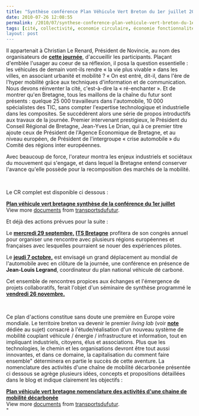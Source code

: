 ```yaml
---
title: "Synthèse conférence Plan Véhicule Vert Breton du 1er juillet 2010"
date: 2010-07-26 12:08:55
permalink: /2010/07/synthese-conference-plan-vehicule-vert-breton-du-1er-juillet-2010.html
tags: [cité, collectivité, economie circulaire, économie fonctionnalité, Infrastructure, internet, living lab, partage de données, Plateforme d'idées, Service de mobilité, véhicule propre]
layout: post
---
```


<p class="MsoNormal"><span>Il appartenait à Christian Le Renard, Président de Novincie, au nom des organisateurs de <strong><a href="https://gabrielplassat.github.io/transportsdufutur/2010/06/la-bretagne-precurseur-dun-nouveau-standard-de-mobilite.html" target="_blank">cette journée</a></strong>, d'accueillir les participants. Plaçant d'emblée l'usager au coeur de sa réflexion, il posa la question essentielle : les véhicules de demain vont-ils rendre « la vie plus vivable » dans les villes, en associant urbanité et mobilité ? « On est entré, dit-il, dans l'ère de l'hyper mobilité grâce aux techniques d'information et de communication. Nous devons réinventer la cité, c'est-à-dire la « ré-enchanter ». Et de montrer qu'en Bretagne, tous les maillons de la chaîne du futur sont présents : quelque 25 000 travailleurs dans l'automobile, 10 000 spécialistes des TIC, sans compter l'expertise technologique et industrielle dans les composites. Se succédèrent alors une série de propos introductifs aux travaux de la journée. Premier intervenant prestigieux, le Président du Conseil Régional de Bretagne, Jean-Yves Le Drian, qui à ce premier titre ajoute ceux de Président de l'Agence Economique de Bretagne, et au niveau européen, de Président de l'intergroupe « crise automobile » du Comité des régions inter européennes.</span></p> <p class="MsoNormal"><span>Avec beaucoup de force, l'orateur montra les enjeux industriels et sociétaux du mouvement qui s'engage, et dans lequel la Bretagne entend conserver l'avance qu'elle possède pour la recomposition des marchés de la mobilité. </span></p> <p class="MsoNormal"><span></span> </p> <p class="MsoNormal"><span>Le CR complet est disponible ci dessous :</span></p> <p class="MsoNormal"><span> </span></p>  <!--more-->  <div id="__ss_4837508"><strong><a href="http://www.slideshare.net/transportsdufutur/plan-vhicule-vert-bretagne-synthse-de-la-confrence-du-1er-juillet" title="Plan véhicule vert bretagne synthèse de la conférence du 1er juillet">Plan véhicule vert bretagne synthèse de la conférence du 1er juillet</a></strong>   <div>View more <a href="http://www.slideshare.net/">documents</a> from <a href="http://www.slideshare.net/transportsdufutur">transportsdufutur</a>.</div></div> <p class="MsoNormal"><span>Et déjà des actions prévues pour la suite : </span></p> <p class="MsoNormal"><span>Le <strong><span style="text-decoration: underline">mercredi 29 septembre,</span></strong> <strong><a href="https://gabrielplassat.github.io/transportsdufutur/2010/07/territoires-en-mouvements-comment-se-deplacer-en-2020.html" target="_blank">ITS Bretagne</a></strong> profitera de son congrès annuel pour organiser une rencontre avec plusieurs régions européennes et françaises avec lesquelles pourraient se nouer des expériences pilotes.</span></p> <p class="MsoNormal"><span>Le <strong><span style="text-decoration: underline">jeudi 7 octobre,</span></strong> est envisagé un grand déplacement au mondial de l'automobile avec en clôture de la journée, une conférence en présence de <strong>Jean-Louis Legrand</strong>, coordinateur du plan national véhicule dé carboné.</span></p> <p class="MsoNormal"><span>Cet ensemble de rencontres propices aux échanges et l'émergence de projets collaboratifs, ferait l'objet d'un séminaire de synthèse programmé le <strong><span style="text-decoration: underline">vendredi 26 novembre.</span></strong></span></p> <p class="MsoNormal"> </p> <p class="MsoNormal">Ce plan d'actions constitue sans doute une première en Europe voire mondiale. Le territoire breton va devenir le premier <em>living lab</em> (voir <strong><a href="https://gabrielplassat.github.io/transportsdufutur/2010/06/metanote-tdf-6-quelle-plate-forme-pour-concevoir-et-realiser-le-premier-systeme-de-mobilite-20.html" target="_blank">note</a></strong> dédiée au sujet) consacré à l'étude/réalisation d'un nouveau système de mobilité couplant véhicule / énergie / infrastructure et information, tout en impliquant industriels, citoyens, élus et associations. Plus que les technologies, le chemin et les organisations devront être tout aussi innovantes, et dans ce domaine, la capitalisation du comment faire ensemble" déterminera en partie le succès de cette aventure. La nomenclature des activités d'une chaîne de mobilité décarbonée présentée ci dessous se agrège plusieurs idées, concepts et propositions détaillées dans le blog et indique clairement les objectifs :</p><span><font color="#0000ff" face="Arial" size="2"><font color="#0000ff" face="Arial" size="2"><font color="#0000ff" face="Arial" size="2"><strong><span style="text-decoration: underline"></span></strong></font></font></font></span> <div id="__ss_4837629"><strong><a href="http://www.slideshare.net/transportsdufutur/plan-vhicule-vert-bretagne-nomenclature-des-activits-dune-chaine-de-mobilit-dcarbone" title="Plan véhicule vert bretagne nomenclature des activités d'une chaine de mobilité décarbonée">Plan véhicule vert bretagne nomenclature des activités d'une chaine de mobilité décarbonée</a></strong>   <div>View more <a href="http://www.slideshare.net/">documents</a> from <a href="http://www.slideshare.net/transportsdufutur">transportsdufutur</a>.</div></div>"
